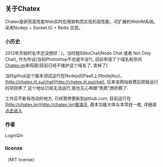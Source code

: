 ## 关于Chatex
   Chatex是研究高性能Web实时应用架构而实现的高性能，可扩展的WebIM系统。采用Nodejs + Socket.IO + Redis 实现。

### 小历史
   2012年开始时名字还没想好 : )，当时就叫NoChat(Node Chat 或者 Not Only Chat), 作为毕设(当初Photoshop不也是毕设?), 目前申请了个域名和空间[Chatex.im](http://chatex.im)来捣鼓(目前已经不维护这个域名了, 卖掉了)

   当时github这个版本测试运行在Nodejs的PaaS上(Nodejitsu)，[http://chatex.jit.su/chat](http://chatex.jit.su/chat), 后来该网站收费后把我运行的项目停了,这个地址已经无法运行,我也无心再跟"免费"商折腾了.
  
   工作后不断有改动的地方, 已经暂停更新到github.com, 目前运行在[http://chatex.im](http://chatex.im)做演示, 基本功能大体与本项目一致, 详细请[点击进入](http://chatex.im)

### 作者
  LoginQin

### license 
（MIT license）
 
